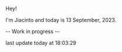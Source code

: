 Hey!

I'm Jiacinto and today is 13 September, 2023.

-- Work in progress --

last update today at 18:03:29 